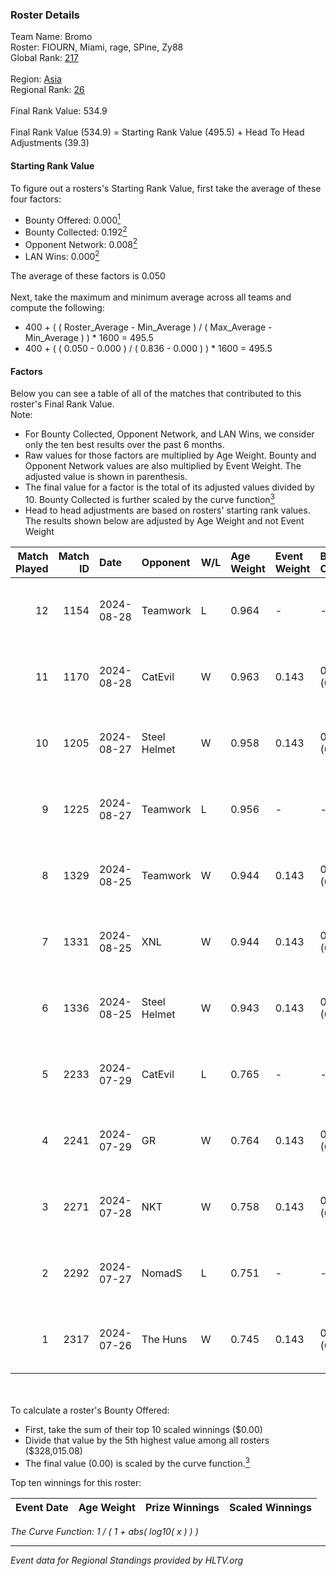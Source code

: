### Roster Details<br />
Team Name: Bromo<br />
Roster: FIOURN, Miami, rage, SPine, Zy88<br />
Global Rank: [217](../../standings_global_2024_10_02.md)<br />
<br />
Region: [Asia]( ../../standings_asia_2024_10_02.md)<br />
Regional Rank: [26]( ../../standings_asia_2024_10_02.md)<br />
<br />
Final Rank Value:  534.9<br />
<br />
Final Rank Value (534.9) = Starting Rank Value (495.5) + Head To Head Adjustments (39.3)<br />

#### Starting Rank Value<br />
To figure out a rosters's Starting Rank Value, first take the average of these four factors:<br />
- Bounty Offered: 0.000[<sup>1</sup>](#table2)
- Bounty Collected: 0.192[<sup>2</sup>](#table1)
- Opponent Network: 0.008[<sup>2</sup>](#table1)
- LAN Wins: 0.000[<sup>2</sup>](#table1)

The average of these factors is 0.050<br />
<br />
Next, take the maximum and minimum average across all teams and compute the following:<br />
- 400 + ( ( Roster_Average - Min_Average ) / ( Max_Average - Min_Average ) ) * 1600 = 495.5
- 400 + ( ( 0.050 - 0.000 ) / ( 0.836 - 0.000 ) ) * 1600 = 495.5


#### Factors<br />
Below you can see a table of all of the matches that contributed to this roster's Final Rank Value.<br />
Note:<br />

- For Bounty Collected, Opponent Network, and LAN Wins, we consider only the ten best results over the past 6 months.
- Raw values for those factors are multiplied by Age Weight. Bounty and Opponent Network values are also multiplied by Event Weight. The adjusted value is shown in parenthesis.
- The final value for a factor is the total of its adjusted values divided by 10. Bounty Collected is further scaled by the curve function[<sup>3</sup>](#curveFunction)
- Head to head adjustments are based on rosters' starting rank values. The results shown below are adjusted by Age Weight and not Event Weight
<span id="table1"></span><br />


| Match Played | Match ID | Date       | Opponent     | W/L | Age Weight | Event Weight | Bounty Collected | Opponent Network | LAN Wins  | H2H Adj. | Roster                           |
| -: | -: | :- | :- | :- | :- | :- | :- | :- | :- | -: | :- |
|           12 |     1154 | 2024-08-28 | Teamwork     | L   | 0.964      | -            | -                | -                | -         |   -18.69 | FIOURN, Miami, rage, SPine, Zy88 |
|           11 |     1170 | 2024-08-28 | CatEvil      | W   | 0.963      | 0.143        | 0.000 (0.000)    | 0.181 (0.025)    | 0 (0.000) |    17.22 | FIOURN, Miami, rage, SPine, Zy88 |
|           10 |     1205 | 2024-08-27 | Steel Helmet | W   | 0.958      | 0.143        | 0.001 (0.000)    | 0.032 (0.004)    | 0 (0.000) |    13.14 | FIOURN, Miami, rage, SPine, Zy88 |
|            9 |     1225 | 2024-08-27 | Teamwork     | L   | 0.956      | -            | -                | -                | -         |   -19.28 | FIOURN, Miami, rage, SPine, Zy88 |
|            8 |     1329 | 2024-08-25 | Teamwork     | W   | 0.944      | 0.143        | 0.000 (0.000)    | 0.131 (0.018)    | 0 (0.000) |    10.43 | FIOURN, Miami, rage, SPine, Zy88 |
|            7 |     1331 | 2024-08-25 | XNL          | W   | 0.944      | 0.143        | 0.000 (0.000)    | 0.065 (0.009)    | 0 (0.000) |    10.17 | FIOURN, Miami, rage, SPine, Zy88 |
|            6 |     1336 | 2024-08-25 | Steel Helmet | W   | 0.943      | 0.143        | 0.001 (0.000)    | 0.032 (0.004)    | 0 (0.000) |    13.76 | FIOURN, Miami, rage, SPine, Zy88 |
|            5 |     2233 | 2024-07-29 | CatEvil      | L   | 0.765      | -            | -                | -                | -         |    -9.10 | FIOURN, Miami, rage, SPine, Zy88 |
|            4 |     2241 | 2024-07-29 | GR           | W   | 0.764      | 0.143        | 0.004 (0.000)    | 0.140 (0.015)    | 0 (0.000) |    16.02 | FIOURN, Miami, rage, SPine, Zy88 |
|            3 |     2271 | 2024-07-28 | NKT          | W   | 0.758      | 0.143        | 0.000 (0.000)    | 0.000 (0.000)    | 0 (0.000) |     8.71 | FIOURN, Miami, rage, SPine, Zy88 |
|            2 |     2292 | 2024-07-27 | NomadS       | L   | 0.751      | -            | -                | -                | -         |   -11.44 | FIOURN, Miami, rage, SPine, Zy88 |
|            1 |     2317 | 2024-07-26 | The Huns     | W   | 0.745      | 0.143        | 0.000 (0.000)    | 0.000 (0.000)    | 0 (0.000) |     8.40 | FIOURN, Miami, rage, SPine, Zy88 |

<br />
<span id="table2"></span><br />
To calculate a roster's Bounty Offered:<br />

- First, take the sum of their top 10 scaled winnings ($0.00)
- Divide that value by the 5th highest value among all rosters ($328,015.08)
- The final value (0.00) is scaled by the curve function.[<sup>3</sup>](#curveFunction)

Top ten winnings for this roster:<br />

| Event Date | Age Weight | Prize Winnings | Scaled Winnings |
| :- | -: | :- | :- |


<span id="curveFunction"></span>_The Curve Function: 1 / ( 1 + abs( log10( x ) ) )_<br />

---
_Event data for Regional Standings provided by HLTV.org_<br />
